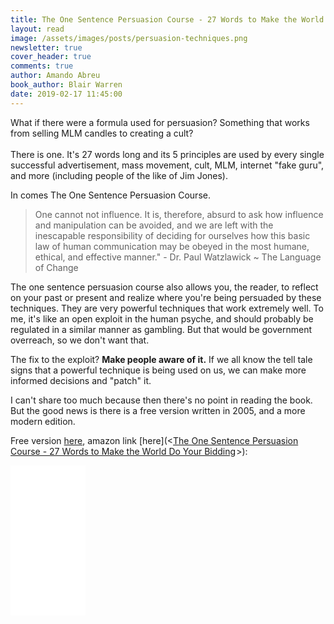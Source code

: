 ```yaml
---
title: The One Sentence Persuasion Course - 27 Words to Make the World Do Your Bidding
layout: read
image: /assets/images/posts/persuasion-techniques.png
newsletter: true
cover_header: true
comments: true
author: Amando Abreu
book_author: Blair Warren
date: 2019-02-17 11:45:00
---
```

What if there were a formula used for persuasion? Something that works from selling MLM candles to creating a cult?\
\
There is one. It's 27 words long and its 5 principles are used by every single successful advertisement, mass movement, cult, MLM, internet "fake guru", and more (including people of the like of Jim Jones).

In comes The One Sentence Persuasion Course.

> One cannot not influence. It is, therefore, absurd to ask how influence and manipulation can be avoided, and we are left with the inescapable responsibility of deciding for ourselves how this basic law of human communication may be obeyed in the most humane, ethical, and effective manner." - Dr. Paul Watzlawick ~ The Language of Change

The one sentence persuasion course also allows you, the reader, to reflect on your past or present and realize where you're being persuaded by these techniques. They are very powerful techniques that work extremely well. To me, it's like an open exploit in the human psyche, and should probably be regulated in a similar manner as gambling. But that would be government overreach, so we don't want that.

The fix to the exploit? **Make people aware of it.** If we all know the tell tale signs that a powerful technique is being used on us, we can make more informed decisions and "patch" it.

I can't share too much because then there's no point in reading the book. But the good news is there is a free version written in 2005, and a more modern edition.

Free version [here](https://axerosolutions.com/attachment?file=IYxiXuQodT44eOrBSj9G%2Fw%3D%3D), amazon link [here](<<a target="_blank" href="https://www.amazon.com/gp/product/B00AAF5GJK/ref=as_li_tl?ie=UTF8&camp=1789&creative=9325&creativeASIN=B00AAF5GJK&linkCode=as2&tag=aabreu0c-20&linkId=7a829a8b6f08ba0bdcebd2a669cac925">The One Sentence Persuasion Course - 27 Words to Make the World Do Your Bidding</a><img src="//ir-na.amazon-adsystem.com/e/ir?t=aabreu0c-20&l=am2&o=1&a=B00AAF5GJK" width="1" height="1" border="0" alt="" style="border:none !important; margin:0px !important;" />>):

<iframe style="width:120px;height:240px;" marginwidth="0" marginheight="0" scrolling="no" frameborder="0" src="//ws-na.amazon-adsystem.com/widgets/q?ServiceVersion=20070822&OneJS=1&Operation=GetAdHtml&MarketPlace=US&source=ac&ref=qf_sp_asin_til&ad_type=product_link&tracking_id=aabreu0c-20&marketplace=amazon&amp;region=US&placement=B00AAF5GJK&asins=B00AAF5GJK&linkId=f3570de484e93120cd262bbec81501bd&show_border=false&link_opens_in_new_window=false&price_color=333333&title_color=0066C0&bg_color=FFFFFF">
    </iframe>